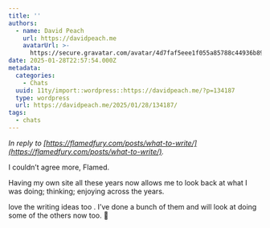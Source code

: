 ```yaml
---
title: ''
authors:
  - name: David Peach
    url: https://davidpeach.me
    avatarUrl: >-
      https://secure.gravatar.com/avatar/4d7faf5eee1f055a85788c44936b8995eaab6dfb004e7854ec747ccb272e91ee?s=96&d=mm&r=g
date: 2025-01-28T22:57:54.000Z
metadata:
  categories:
    - Chats
  uuid: 11ty/import::wordpress::https://davidpeach.me/?p=134187
  type: wordpress
  url: https://davidpeach.me/2025/01/28/134187/
tags:
  - chats
---
```

_In reply to [https://flamedfury.com/posts/what-to-write/](https://flamedfury.com/posts/what-to-write/)._

I couldn’t agree more, Flamed.

Having my own site all these years now allows me to look back at what I was doing; thinking; enjoying across the years.

love the writing ideas too . I’ve done a bunch of them and will look at doing some of the others now too. 🙂